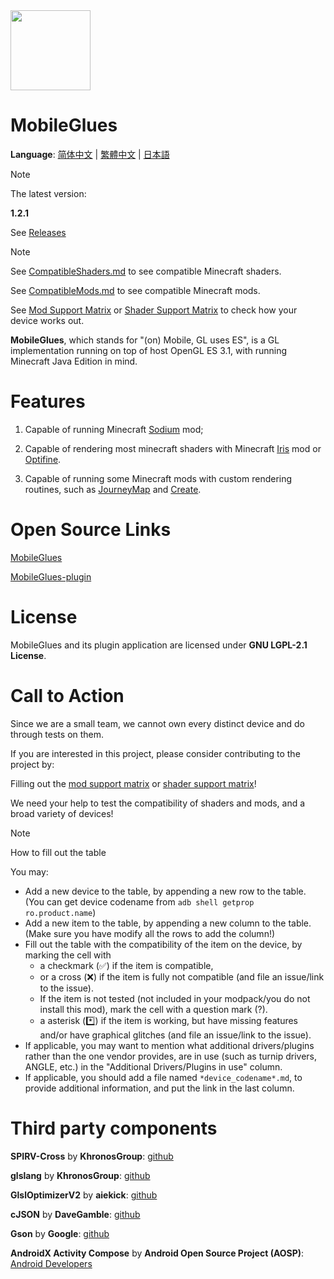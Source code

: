 <!-- markdownlint-disable MD028 MD033 MD041 MD045 -->

<img src="assets/MobileGlues-icon.png" width="128">

# MobileGlues

**Language**: [简体中文](README_CN.md) | [繁體中文](README_CHT.md) | [日本語](README_JP.md)

> [!NOTE]
>
> The latest version:
>
> **1.2.1**
>
> See [Releases](https://github.com/MobileGL-Dev/MobileGlues-release/releases)

> [!NOTE]
>
> See [CompatibleShaders.md](https://github.com/MobileGL-Dev/MobileGlues-release/blob/main/CompatibleShaders.md) to see compatible Minecraft shaders.
>
> See [CompatibleMods.md](https://github.com/MobileGL-Dev/MobileGlues-release/blob/main/CompatibleMods.md) to see compatible Minecraft mods.
>
> See [Mod Support Matrix](https://github.com/MobileGL-Dev/MobileGlues-release/blob/main/ModSupportMatrix.md) or [Shader Support Matrix](https://github.com/MobileGL-Dev/MobileGlues-release/blob/main/ShaderSupportMatrix.md) to check how your device works out.

**MobileGlues**, which stands for "(on) Mobile, GL uses ES", is a GL implementation running on top of host OpenGL ES 3.1, with running Minecraft Java Edition in mind.

# Features

1. Capable of running Minecraft [Sodium](https://github.com/CaffeineMC/sodium) mod;

2. Capable of rendering most minecraft shaders with Minecraft [Iris](https://github.com/IrisShaders/Iris) mod or [Optifine](https://optifine.net/home).

3. Capable of running some Minecraft mods with custom rendering routines, such as [JourneyMap](https://teamjm.github.io/journeymap-docs/latest) and [Create](https://createmod.net).

# Open Source Links

[MobileGlues](https://github.com/MobileGL-Dev/MobileGlues)

[MobileGlues-plugin](https://github.com/MobileGL-Dev/MobileGlues-plugin)

# License

MobileGlues and its plugin application are licensed under **GNU LGPL-2.1 License**.

# Call to Action

Since we are a small team, we cannot own every distinct device and do through tests on them.

If you are interested in this project, please consider contributing to the project by:

Filling out the [mod support matrix](https://github.com/MobileGL-Dev/MobileGlues-release/blob/main/ModSupportMatrix.md) or [shader support matrix](https://github.com/MobileGL-Dev/MobileGlues-release/blob/main/ShaderSupportMatrix.md)!

We need your help to test the compatibility of shaders and mods, and a broad variety of devices!

> [!NOTE]
> How to fill out the table
>
> You may:
>
> - Add a new device to the table, by appending a new row to the table. (You can get device codename from `adb shell getprop ro.product.name`)
> - Add a new item to the table, by appending a new column to the table. (Make sure you have modify all the rows to add the column!)
> - Fill out the table with the compatibility of the item on the device, by marking the cell with
>   - a checkmark (✅) if the item is compatible,
>   - or a cross (❌) if the item is fully not compatible (and file an issue/link to the issue).
>   - If the item is not tested (not included in your modpack/you do not install this mod), mark the cell with a question mark (?).
>   - a asterisk (\*️⃣) if the item is working, but have missing features and/or have graphical glitches (and file an issue/link to the issue).
> - If applicable, you may want to mention what additional drivers/plugins rather than the one vendor provides, are in use (such as turnip drivers, ANGLE, etc.) in the "Additional Drivers/Plugins in use" column.
> - If applicable, you should add a file named `*device_codename*.md`, to provide additional information, and put the link in the last column.

# Third party components

**SPIRV-Cross** by **KhronosGroup**: [github](https://github.com/KhronosGroup/SPIRV-Cross)

**glslang** by **KhronosGroup**: [github](https://github.com/KhronosGroup/glslang)

**GlslOptimizerV2** by **aiekick**: [github](https://github.com/aiekick/GlslOptimizerV2)

**cJSON** by **DaveGamble**: [github](https://github.com/DaveGamble/cJSON)

**Gson** by **Google**: [github](https://github.com/google/gson)

**AndroidX Activity Compose** by **Android Open Source Project (AOSP)**: [Android Developers](https://developer.android.com/jetpack/androidx/releases/activity)
